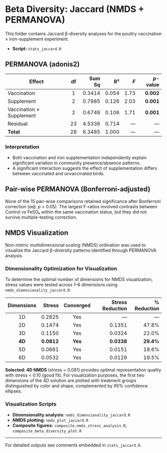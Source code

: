 # Beta Diversity: Jaccard (NMDS + PERMANOVA)

This folder contains Jaccard β-diversity analyses for the poultry vaccination × iron-supplement experiment.

* **Script:** `stats_jaccard.R`

## PERMANOVA (adonis2)

| Effect | df | Sum Sq | R² | *F* | *p*-value |
|--------|:--:|-------:|----:|----:|----------:|
| Vaccination | 1 | 0.3414 | 0.054 | 1.73 | **0.002** |
| Supplement  | 2 | 0.7985 | 0.126 | 2.03 | **0.001** |
| Vaccination × Supplement | 2 | 0.6749 | 0.106 | 1.71 | **0.001** |
| Residual | 23 | 4.5336 | 0.714 | — | — |
| **Total** | 28 | 6.3485 | 1.000 | — | — |

### Interpretation

* Both vaccination and iron supplementation independently explain significant variation in community presence/absence patterns.
* A significant interaction suggests the effect of supplementation differs between vaccinated and unvaccinated birds.

## Pair-wise PERMANOVA (Bonferroni-adjusted)

None of the 15 pair-wise comparisons retained significance after Bonferroni correction (*adj. p* > 0.05). The largest F-ratios involved contrasts between Control vs FeSO₄ within the same vaccination status, but they did not survive multiple-testing correction.

## NMDS Visualization

Non-metric multidimensional scaling (NMDS) ordination was used to visualize the Jaccard β-diversity patterns identified through PERMANOVA analysis.

### Dimensionality Optimization for Visualization

To determine the optimal number of dimensions for NMDS visualization, stress values were tested across 1–6 dimensions using `nmds_dimensionality_jaccard.R`:

| Dimensions | Stress | Converged | Stress Reduction | % Reduction |
|:----------:|-------:|:---------:|-----------------:|------------:|
| 1D | 0.2825 | Yes | — | — |
| 2D | 0.1474 | Yes | 0.1351 | 47.8% |
| 3D | 0.1150 | Yes | 0.0324 | 22.0% |
| **4D** | **0.0812** | **Yes** | **0.0338** | **29.4%** |
| 5D | 0.0661 | Yes | 0.0151 | 18.6% |
| 6D | 0.0532 | Yes | 0.0129 | 19.5% |

**Selected: 4D NMDS** (stress = 0.081) provides optimal representation quality with stress < 0.10 (good fit). For visualization purposes, the first two dimensions of the 4D solution are plotted with treatment groups distinguished by color and shape, complemented by 95% confidence ellipses.

### Visualization Scripts

* **Dimensionality analysis:** `nmds_dimensionality_jaccard.R`
* **NMDS plotting:** `nmds_plot_jaccard.R`
* **Composite figures:** `composite_nmds_stress_analysis.R`, `composite_beta_diversity_plot.R`

---
For detailed outputs see comments embedded in `stats_jaccard.R`.
